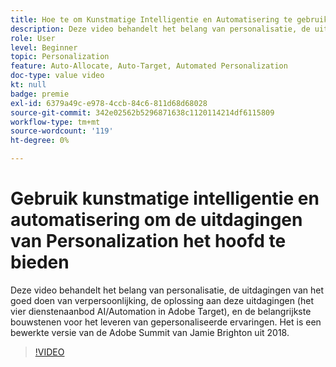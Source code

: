 ```yaml
---
title: Hoe te om Kunstmatige Intelligentie en Automatisering te gebruiken om de Uitdagingen van Personalization te ontmoeten
description: Deze video behandelt het belang van personalisatie, de uitdagingen van het goed doen van verpersoonlijking, de oplossing aan deze uitdagingen (het vier dienstenaanbod AI/Automation in Adobe Target), en de belangrijkste bouwstenen voor het leveren van gepersonaliseerde ervaringen. Het is een bewerkte versie van de Adobe Summit van Jamie Brighton uit 2018.
role: User
level: Beginner
topic: Personalization
feature: Auto-Allocate, Auto-Target, Automated Personalization
doc-type: value video
kt: null
badge: premie
exl-id: 6379a49c-e978-4ccb-84c6-811d68d68028
source-git-commit: 342e02562b5296871638c1120114214df6115809
workflow-type: tm+mt
source-wordcount: '119'
ht-degree: 0%

---
```


# Gebruik kunstmatige intelligentie en automatisering om de uitdagingen van Personalization het hoofd te bieden

Deze video behandelt het belang van personalisatie, de uitdagingen van het goed doen van verpersoonlijking, de oplossing aan deze uitdagingen (het vier dienstenaanbod AI/Automation in Adobe Target), en de belangrijkste bouwstenen voor het leveren van gepersonaliseerde ervaringen. Het is een bewerkte versie van de Adobe Summit van Jamie Brighton uit 2018.

>[!VIDEO](https://video.tv.adobe.com/v/25440/?quality=12)

